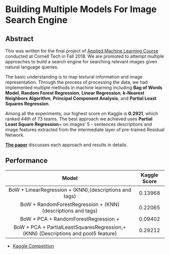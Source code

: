 # Building Multiple Models For Image Search Engine

## Abstract
This was written for the final project of [Applied Machine Learning Course](https://cornelltech.github.io/cs5785-fall-2018/) conducted at Cornell Tech in Fall 2018. We are promoted to attempt multiple approaches to build a
search engine for searching relevant images given natural
language queries.

The basic understanding is to map textural
information and image representation. Through the process of
processing the data, we had implemented multiple methods in machine learning
including **Bag of Words Model**, **Random Forest Regression**,
**Linear Regression**, **k-Nearest Neighbors Algorithm**, **Principal
Component Analysis**, and **Partial Least Squares Regression**.

Among all the experiments, our highest score on Kaggle is **0.2921**, which ranked 44th of 73 teams. The best approach we achieved uses **Partial Least Square Regression**= on images’ 5 - sentences
descriptions and image features extracted from the intermediate
layer of pre-trained Residual Network.

**[The paper](report.pdf)** discusses each approach and results in details.


## Performance
|                                        Model                                       | Kaggle Score |
|:----------------------------------------------------------------------------------:|:------------:|
|               BoW + LinearRegression + (KNN),(descriptions and tags)               |    0.13968   |
|            BoW + RandomForestRegression + (KNN) (descriptions and tags)            |    0.22065   |
|                        BoW + PCA + RandomForestRegression +                        |    0.09402   |
| BoW + PCA + PartialLeastSquaresRegression,+ (KNN) (Descriptions and pool5 feature) |    0.29212   |

* [Kaggle Competition](https://www.kaggle.com/c/cs5785-fall18-final)
